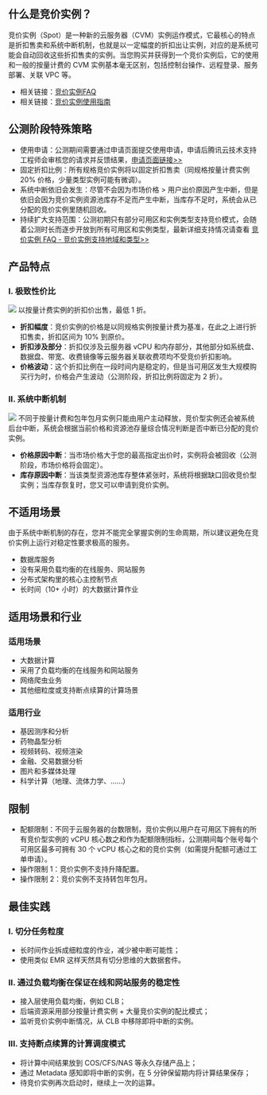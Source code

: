 ## 什么是竞价实例？
竞价实例（Spot）是一种新的云服务器（CVM）实例运作模式，它最核心的特点是折扣售卖和系统中断机制，也就是以一定幅度的折扣出让实例，对应的是系统可能会自动回收这些折扣售卖的实例。当您购买并获得到一个竞价实例后，它的使用和一般的按量计费的 CVM 实例基本毫无区别，包括控制台操作、远程登录、服务部署、关联 VPC 等。

* 相关链接：[竞价实例FAQ](document/product/213/17817)
* 相关链接：[竞价实例使用指南](/document/product/213/17926)

## 公测阶段特殊策略
* 使用申请：公测期间需要通过申请页面提交使用申请，申请后腾讯云技术支持工程师会审核您的请求并反馈结果，[申请页面链接>>](https://cloud.tencent.com/act/apply/spot)
* 固定折扣比例：所有规格竞价实例将以固定折扣售卖（同规格按量计费实例 20% 价格，少量类型实例可能有微调）。
* 系统中断依旧会发生：尽管不会因为市场价格 > 用户出价原因产生中断，但是依旧会因为竞价实例资源池库存不足而产生中断，当库存不足时，系统会从已分配的竞价实例里随机回收。
* 持续扩大支持范围：公测初期只有部分可用区和实例类型支持竞价模式，会随着公测时长而逐步开放到所有可用区和实例类型，最新详细支持情况请查看 [竞价实例 FAQ - 竞价实例支持地域和类型>>](/document/product/213/17817)

## 产品特点
### I. 极致性价比
![](https://main.qcloudimg.com/raw/9ff933a9f597d0df46f44437980fb13b.png)
以按量计费实例的折扣价出售，最低 1 折。

* **折扣幅度**：竞价实例的价格是以同规格实例按量计费为基准，在此之上进行折扣售卖，折扣区间为 10% 到原价。
* **折扣涉及部分**：折扣仅涉及云服务器 vCPU 和内存部分，其他部分如系统盘、数据盘、带宽、收费镜像等云服务器关联收费项均不受竞价折扣影响。
* **价格波动**：这个折扣比例在一段时间内是稳定的，但是当可用区发生大规模购买行为时，价格会产生波动（公测阶段，折扣比例将固定为 2 折）。

### II. 系统中断机制
![](https://main.qcloudimg.com/raw/a1dab91390022aa00be10b5bcea7b05a.png)
不同于按量计费和包年包月实例只能由用户主动释放，竞价型实例还会被系统后台中断，系统会根据当前价格和资源池存量综合情况判断是否中断已分配的竞价实例。

* **价格原因中断**：当市场价格大于您的最高指定出价时，实例将会被回收（公测阶段，市场价格将会固定）。
* **库存原因中断**：当该类型资源池库存整体紧张时，系统将根据缺口回收竞价型实例；当库存恢复时，您又可以申请到竞价实例。

## 不适用场景
由于系统中断机制的存在，您并不能完全掌握实例的生命周期，所以建议避免在竞价实例上运行对稳定性要求极高的服务。
* 数据库服务
* 没有采用负载均衡的在线服务、网站服务
* 分布式架构里的核心主控制节点
* 长时间（10+ 小时）的大数据计算作业

## 适用场景和行业
### 适用场景
* 大数据计算
* 采用了负载均衡的在线服务和网站服务
* 网络爬虫业务
* 其他细粒度或支持断点续算的计算场景

### 适用行业
* 基因测序和分析
* 药物晶型分析
* 视频转码、视频渲染
* 金融、交易数据分析
* 图片和多媒体处理
* 科学计算（地理、流体力学、……）

## 限制
* 配额限制：不同于云服务器的台数限制，竞价实例以用户在可用区下拥有的所有竞价型实例的 vCPU 核心数之和作为配额限制指标，公测期间每个账号每个可用区最多可拥有 30 个 vCPU 核心之和的竞价实例（如需提升配额可通过工单申请）。
* 操作限制 1：竞价实例不支持升降配置。
* 操作限制 2：竞价实例不支持转包年包月。

## 最佳实践
### I. 切分任务粒度
* 长时间作业拆成细粒度的作业，减少被中断可能性；
* 使用类似 EMR 这样天然具有切分思维的大数据套件。

### II. 通过负载均衡在保证在线和网站服务的稳定性
* 接入层使用负载均衡，例如 CLB；
* 后端资源采用部分按量计费实例 + 大量竞价实例的配比模式；
* 监听竞价实例中断情况，从 CLB 中移除即将中断的实例。

### III. 支持断点续算的计算调度模式
* 将计算中间结果放到 COS/CFS/NAS 等永久存储产品上；
* 通过 Metadata 感知即将中断的实例，在 5 分钟保留期内将计算结果保存；
* 待竞价实例再次启动时，继续上一次的运算。
